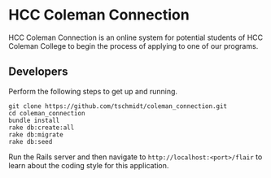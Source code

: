 HCC Coleman Connection
======================

HCC Coleman Connection is an online system for potential students of HCC Coleman
College to begin the process of applying to one of our programs.

Developers
----------

Perform the following steps to get up and running.

    git clone https://github.com/tschmidt/coleman_connection.git
    cd coleman_connection
    bundle install
    rake db:create:all
    rake db:migrate
    rake db:seed

Run the Rails server and then navigate to `http://localhost:<port>/flair` to
learn about the coding style for this application.